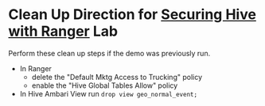 # Clean Up Direction for [Securing Hive with Ranger](./README.md) Lab

Perform these clean up steps if the demo was previously run.

* In Ranger
	* delete the "Default Mktg Access to Trucking" policy
	* enable the "Hive Global Tables Allow" policy
* In Hive Ambari View run `drop view geo_normal_event;` 